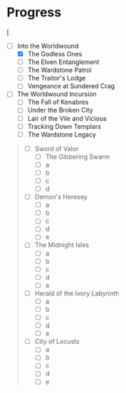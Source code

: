 # Progress
[
* [ ] Into the Worldwound
  * [x] The Godless Ones
  * [ ] The Elven Entanglement
  * [ ] The Wardstone Patrol
  * [ ] The Traitor's Lodge
  * [ ] Vengeance at Sundered Crag
* [ ] The Worldwound Incursion
  * [ ] The Fall of Kenabres
  * [ ] Under the Broken City
  * [ ] Lair of the Vile and Vicious
  * [ ] Tracking Down Templars
  * [ ] The Wardstone Legacy
> * [ ] Sword of Valor
>   * [ ] The Gibbering Swarm
>   * [ ] a
>   * [ ] b
>   * [ ] c
>   * [ ] d
> * [ ] Demon's Heresey
>   * [ ] a
>   * [ ] b
>   * [ ] c
>   * [ ] d
>   * [ ] e
> * [ ] The Midnight Isles
>   * [ ] a
>   * [ ] b
>   * [ ] c
>   * [ ] d
>   * [ ] e
> * [ ] Herald of the Ivory Labyrinth
>   * [ ] a
>   * [ ] b
>   * [ ] c
>   * [ ] d
>   * [ ] e
> * [ ] City of Locusts
>   * [ ] a
>   * [ ] b
>   * [ ] c
>   * [ ] d
>   * [ ] e

